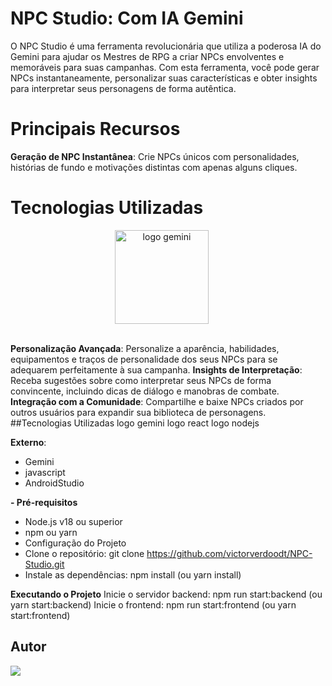 # NPC Studio: Com IA Gemini
O NPC Studio é uma ferramenta revolucionária que utiliza a poderosa IA do Gemini para ajudar os Mestres de RPG a criar NPCs envolventes e memoráveis para suas campanhas. Com esta ferramenta, você pode gerar NPCs instantaneamente, personalizar suas características e obter insights para interpretar seus personagens de forma autêntica.

# Principais Recursos
**Geração de NPC Instantânea**: Crie NPCs únicos com personalidades, histórias de fundo e motivações distintas com apenas alguns cliques.

# **Tecnologias Utilizadas**

<div align="center">
  <img src="https://logospng.org/download/google-gemini/google-gemini-256.png" alt="logo gemini" width="150" style="margin-right: 20px;">
</div>
<br>

**Personalização Avançada**: Personalize a aparência, habilidades, equipamentos e traços de personalidade dos seus NPCs para se adequarem perfeitamente à sua campanha.
**Insights de Interpretação**: Receba sugestões sobre como interpretar seus NPCs de forma convincente, incluindo dicas de diálogo e manobras de combate.
**Integração com a Comunidade**: Compartilhe e baixe NPCs criados por outros usuários para expandir sua biblioteca de personagens.
##Tecnologias Utilizadas
logo gemini logo react logo nodejs

**Externo**:
- Gemini
- javascript
- AndroidStudio

**- Pré-requisitos**
- Node.js v18 ou superior
- npm ou yarn
- Configuração do Projeto
- Clone o repositório: git clone https://github.com/victorverdoodt/NPC-Studio.git
- Instale as dependências: npm install (ou yarn install)

**Executando o Projeto**
Inicie o servidor backend: npm run start:backend (ou yarn start:backend)
Inicie o frontend: npm run start:frontend (ou yarn start:frontend)

## Autor

<div>
  <a href="https://github.com/AshSlake/"><img src="https://img.shields.io/badge/github-3b4c52.svg?style=for-the-badge&logo=github&logoColor=white"></a>
</div>


 
